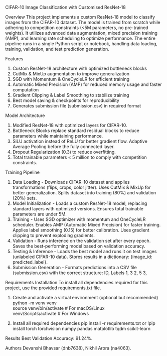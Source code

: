 CIFAR-10 Image Classification with Customised ResNet-18

Overview
This project implements a custom ResNet-18 model to classify images from the CIFAR-10 dataset. The model is trained from scratch while adhering to competition constraints (<5M parameters, no pre-trained weights). It utilizes advanced data augmentation, mixed precision training (AMP), and learning rate scheduling to optimize performance. The entire pipeline runs in a single Python script or notebook, handling data loading, training, validation, and test prediction generation.

Features
1. Custom ResNet-18 architecture with optimized bottleneck blocks
2. CutMix & MixUp augmentation to improve generalization
3. SGD with Momentum & OneCycleLR for efficient training
4. Automatic Mixed Precision (AMP) for reduced memory usage and faster computation
5. Gradient Clipping & Label Smoothing to stabilize training
6. Best model saving & checkpoints for reproducibility
7. Generates submission file (submission.csv) in required format

Model Architecture
1. Modified ResNet-18 with optimized layers for CIFAR-10. 
2. Bottleneck Blocks replace standard residual blocks to reduce parameters while maintaining performance. 
3. SiLU activation instead of ReLU for better gradient flow. Adaptive Average Pooling before the fully connected layer. 
4. Dropout Regularization (0.3) to reduce overfitting. 
5. Total trainable parameters < 5 million to comply with competition constraints.


Training Pipeline
1. Data Loading - Downloads CIFAR-10 dataset and applies transformations (flips, crops, color jitter). Uses CutMix & MixUp for better generalization. Splits dataset into training (80%) and validation (20%) sets. 
2. Model Initialization - Loads a custom ResNet-18 model, replacing standard layers with optimized versions. Ensures total trainable parameters are under 5M. 
3. Training - Uses SGD optimizer with momentum and OneCycleLR scheduler. Enables AMP (Automatic Mixed Precision) for faster training. Applies label smoothing (0.15) for better calibration. Uses gradient clipping to prevent exploding gradients. 
4. Validation - Runs inference on the validation set after every epoch. Saves the best-performing model based on validation accuracy. 
5. Testing & Inference - Loads the best model and runs it on test images (unlabeled CIFAR-10 data). Stores results in a dictionary: {image_id: predicted_label}. 
6. Submission Generation - Formats predictions into a CSV file (submission.csv) with the correct structure: ID, Labels 1, 3 2, 5 3, 

Requirements Installation
To install all dependencies required for this project, use the provided requirements.txt file.
1. Create and activate a virtual environment (optional but recommended)
python -m venv venv  
source venv/bin/activate  # For macOS/Linux  
venv\Scripts\activate  # For Windows  

2. Install all required dependencies
pip install -r requirements.txt or
!pip install torch torchvision numpy pandas matplotlib tqdm scikit-learn

Results
Best Validation Accuracy: 91.24%. 

Authors
Devanshi Bhavsar (dnb7638), Nikhil Arora (na4063).





